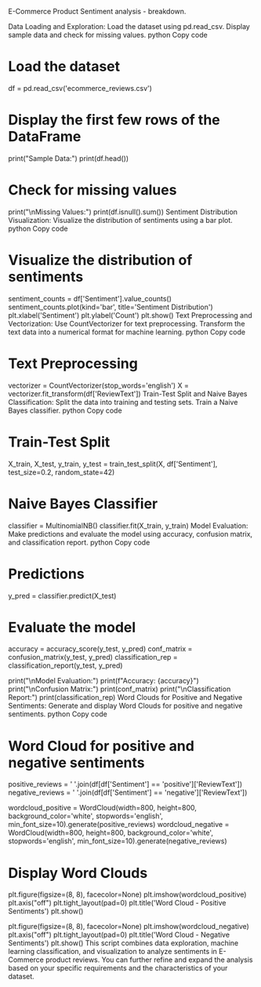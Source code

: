 E-Commerce Product Sentiment analysis - breakdown.

Data Loading and Exploration:
Load the dataset using pd.read_csv.
Display sample data and check for missing values.
python
Copy code
# Load the dataset
df = pd.read_csv('ecommerce_reviews.csv')

# Display the first few rows of the DataFrame
print("Sample Data:")
print(df.head())

# Check for missing values
print("\nMissing Values:")
print(df.isnull().sum())
Sentiment Distribution Visualization:
Visualize the distribution of sentiments using a bar plot.
python
Copy code
# Visualize the distribution of sentiments
sentiment_counts = df['Sentiment'].value_counts()
sentiment_counts.plot(kind='bar', title='Sentiment Distribution')
plt.xlabel('Sentiment')
plt.ylabel('Count')
plt.show()
Text Preprocessing and Vectorization:
Use CountVectorizer for text preprocessing.
Transform the text data into a numerical format for machine learning.
python
Copy code
# Text Preprocessing
vectorizer = CountVectorizer(stop_words='english')
X = vectorizer.fit_transform(df['ReviewText'])
Train-Test Split and Naive Bayes Classification:
Split the data into training and testing sets.
Train a Naive Bayes classifier.
python
Copy code
# Train-Test Split
X_train, X_test, y_train, y_test = train_test_split(X, df['Sentiment'], test_size=0.2, random_state=42)

# Naive Bayes Classifier
classifier = MultinomialNB()
classifier.fit(X_train, y_train)
Model Evaluation:
Make predictions and evaluate the model using accuracy, confusion matrix, and classification report.
python
Copy code
# Predictions
y_pred = classifier.predict(X_test)

# Evaluate the model
accuracy = accuracy_score(y_test, y_pred)
conf_matrix = confusion_matrix(y_test, y_pred)
classification_rep = classification_report(y_test, y_pred)

print("\nModel Evaluation:")
print(f"Accuracy: {accuracy}")
print("\nConfusion Matrix:")
print(conf_matrix)
print("\nClassification Report:")
print(classification_rep)
Word Clouds for Positive and Negative Sentiments:
Generate and display Word Clouds for positive and negative sentiments.
python
Copy code
# Word Cloud for positive and negative sentiments
positive_reviews = ' '.join(df[df['Sentiment'] == 'positive']['ReviewText'])
negative_reviews = ' '.join(df[df['Sentiment'] == 'negative']['ReviewText'])

wordcloud_positive = WordCloud(width=800, height=800, background_color='white', stopwords='english', min_font_size=10).generate(positive_reviews)
wordcloud_negative = WordCloud(width=800, height=800, background_color='white', stopwords='english', min_font_size=10).generate(negative_reviews)

# Display Word Clouds
plt.figure(figsize=(8, 8), facecolor=None)
plt.imshow(wordcloud_positive)
plt.axis("off")
plt.tight_layout(pad=0)
plt.title('Word Cloud - Positive Sentiments')
plt.show()

plt.figure(figsize=(8, 8), facecolor=None)
plt.imshow(wordcloud_negative)
plt.axis("off")
plt.tight_layout(pad=0)
plt.title('Word Cloud - Negative Sentiments')
plt.show()
This script combines data exploration, machine learning classification, and visualization to analyze sentiments in E-Commerce product reviews. You can further refine and expand the analysis based on your specific requirements and the characteristics of your dataset.
